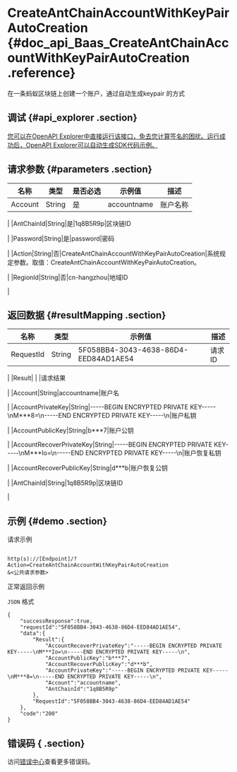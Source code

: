 # CreateAntChainAccountWithKeyPairAutoCreation {#doc_api_Baas_CreateAntChainAccountWithKeyPairAutoCreation .reference}

在一条蚂蚁区块链上创建一个账户，通过自动生成keypair 的方式

## 调试 {#api_explorer .section}

[您可以在OpenAPI Explorer中直接运行该接口，免去您计算签名的困扰。运行成功后，OpenAPI Explorer可以自动生成SDK代码示例。](https://api.aliyun.com/#product=Baas&api=CreateAntChainAccountWithKeyPairAutoCreation&type=RPC&version=2018-12-21)

## 请求参数 {#parameters .section}

|名称|类型|是否必选|示例值|描述|
|--|--|----|---|--|
|Account|String|是|accountname|账户名称

 |
|AntChainId|String|是|1q8B5R9p|区块链ID

 |
|Password|String|是|password|密码

 |
|Action|String|否|CreateAntChainAccountWithKeyPairAutoCreation|系统规定参数。取值：CreateAntChainAccountWithKeyPairAutoCreation。

 |
|RegionId|String|否|cn-hangzhou|地域ID

 |

## 返回数据 {#resultMapping .section}

|名称|类型|示例值|描述|
|--|--|---|--|
|RequestId|String|5F058BB4-3043-4638-86D4-EED84AD1AE54|请求ID

 |
|Result| | |请求结果

 |
|Account|String|accountname|账户名

 |
|AccountPrivateKey|String|-----BEGIN ENCRYPTED PRIVATE KEY-----\\nM\*\*\*8=\\n-----END ENCRYPTED PRIVATE KEY-----\\n|账户私钥

 |
|AccountPublicKey|String|b\*\*\*7|账户公钥

 |
|AccountRecoverPrivateKey|String|-----BEGIN ENCRYPTED PRIVATE KEY-----\\nM\*\*\*Io=\\n-----END ENCRYPTED PRIVATE KEY-----\\n|账户恢复私钥

 |
|AccountRecoverPublicKey|String|d\*\*\*b|账户恢复公钥

 |
|AntChainId|String|1q8B5R9p|区块链ID

 |

## 示例 {#demo .section}

请求示例

``` {#request_demo}

http(s)://[Endpoint]/?Action=CreateAntChainAccountWithKeyPairAutoCreation
&<公共请求参数>

```

正常返回示例

`JSON` 格式

``` {#json_return_success_demo}
{
	"successResponse":true,
	"requestId":"5F058BB4-3043-4638-86D4-EED84AD1AE54",
	"data":{
		"Result":{
			"AccountRecoverPrivateKey":"-----BEGIN ENCRYPTED PRIVATE KEY-----\nM***Io=\n-----END ENCRYPTED PRIVATE KEY-----\n",
			"AccountPublicKey":"b***7",
			"AccountRecoverPublicKey":"d***b",
			"AccountPrivateKey":"-----BEGIN ENCRYPTED PRIVATE KEY-----\nM***8=\n-----END ENCRYPTED PRIVATE KEY-----\n",
			"Account":"accountname",
			"AntChainId":"1q8B5R9p"
		},
		"RequestId":"5F058BB4-3043-4638-86D4-EED84AD1AE54"
	},
	"code":"200"
}
```

## 错误码 { .section}

访问[错误中心](https://error-center.aliyun.com/status/product/Baas)查看更多错误码。

